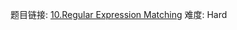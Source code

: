 题目链接: [10.Regular Expression Matching][1]
难度: Hard

[1]: https://leetcode.com/problems/regular-expression-matching/